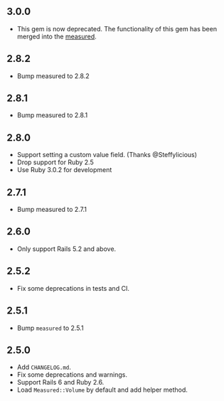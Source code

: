 3.0.0
-----

* This gem is now deprecated. The functionality of this gem has been merged into the [measured](https://github.com/Shopify/measured).

2.8.2
-----

* Bump measured to 2.8.2

2.8.1
-----

* Bump measured to 2.8.1

2.8.0
-----

* Support setting a custom value field. (Thanks @Steffylicious)
* Drop support for Ruby 2.5
* Use Ruby 3.0.2 for development

2.7.1
-----

* Bump measured to 2.7.1

2.6.0
-----

* Only support Rails 5.2 and above.


2.5.2
-----

* Fix some deprecations in tests and CI.

2.5.1
-----

* Bump `measured` to 2.5.1

2.5.0
-----

* Add `CHANGELOG.md`.
* Fix some deprecations and warnings.
* Support Rails 6 and Ruby 2.6.
* Load `Measured::Volume` by default and add helper method.
